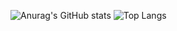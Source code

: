 ![Anurag's GitHub stats](https://github-readme-stats.vercel.app/api?username=MirrorChu&count_private=true)
![Top Langs](https://github-readme-stats.vercel.app/api/top-langs/?username=MirrorChu)

<!--
**MirrorChu/MirrorChu** is a ✨ _special_ ✨ repository because its `README.md` (this file) appears on your GitHub profile.

Here are some ideas to get you started:

### Hi there 👋

- 🔭 I’m currently working on ...
- 🌱 I’m currently learning ...
- 👯 I’m looking to collaborate on ...
- 🤔 I’m looking for help with ...
- 💬 Ask me about ...
- 📫 How to reach me: ...
- 😄 Pronouns: ...
- ⚡ Fun fact: ...
-->
